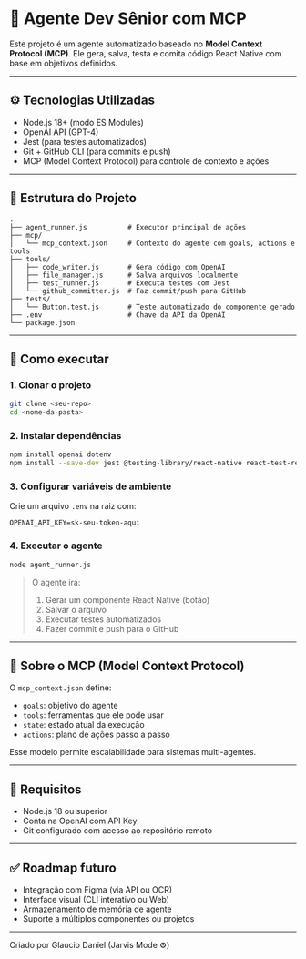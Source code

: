 # 🤖 Agente Dev Sênior com MCP

Este projeto é um agente automatizado baseado no **Model Context Protocol (MCP)**. Ele gera, salva, testa e comita código React Native com base em objetivos definidos.

---

## ⚙️ Tecnologias Utilizadas

- Node.js 18+ (modo ES Modules)
- OpenAI API (GPT-4)
- Jest (para testes automatizados)
- Git + GitHub CLI (para commits e push)
- MCP (Model Context Protocol) para controle de contexto e ações

---

## 📁 Estrutura do Projeto

```
.
├── agent_runner.js          # Executor principal de ações
├── mcp/
│   └── mcp_context.json     # Contexto do agente com goals, actions e tools
├── tools/
│   ├── code_writer.js       # Gera código com OpenAI
│   ├── file_manager.js      # Salva arquivos localmente
│   ├── test_runner.js       # Executa testes com Jest
│   └── github_committer.js  # Faz commit/push para GitHub
├── tests/
│   └── Button.test.js       # Teste automatizado do componente gerado
├── .env                     # Chave da API da OpenAI
└── package.json
```

---

## 🚀 Como executar

### 1. Clonar o projeto
```bash
git clone <seu-repo>
cd <nome-da-pasta>
```

### 2. Instalar dependências
```bash
npm install openai dotenv
npm install --save-dev jest @testing-library/react-native react-test-renderer
```

### 3. Configurar variáveis de ambiente
Crie um arquivo `.env` na raiz com:
```
OPENAI_API_KEY=sk-seu-token-aqui
```

### 4. Executar o agente
```bash
node agent_runner.js
```

> O agente irá:
> 1. Gerar um componente React Native (botão)
> 2. Salvar o arquivo
> 3. Executar testes automatizados
> 4. Fazer commit e push para o GitHub

---

## 🧠 Sobre o MCP (Model Context Protocol)

O `mcp_context.json` define:
- `goals`: objetivo do agente
- `tools`: ferramentas que ele pode usar
- `state`: estado atual da execução
- `actions`: plano de ações passo a passo

Esse modelo permite escalabilidade para sistemas multi-agentes.

---

## 📌 Requisitos
- Node.js 18 ou superior
- Conta na OpenAI com API Key
- Git configurado com acesso ao repositório remoto

---

## ✅ Roadmap futuro
- Integração com Figma (via API ou OCR)
- Interface visual (CLI interativo ou Web)
- Armazenamento de memória de agente
- Suporte a múltiplos componentes ou projetos

---

Criado por Glaucio Daniel (Jarvis Mode ⚙️)